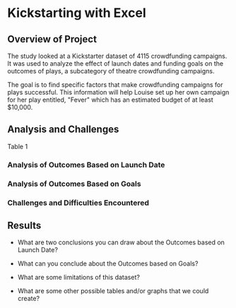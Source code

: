 # Kickstarting with Excel

## Overview of Project

The study looked at a Kickstarter dataset of 4115 crowdfunding campaigns. It was used to  analyze the effect of launch dates and funding goals on the outcomes of plays, a subcategory of theatre crowdfunding campaigns. 

The goal is to find specific factors that make crowdfunding campaigns for plays successful. 
This information will help Louise set up her own campaign for her play entitled, "Fever" which has an estimated budget of at least $10,000. 


## Analysis and Challenges

Table 1 



### Analysis of Outcomes Based on Launch Date

### Analysis of Outcomes Based on Goals

### Challenges and Difficulties Encountered

## Results

- What are two conclusions you can draw about the Outcomes based on Launch Date?

- What can you conclude about the Outcomes based on Goals?

- What are some limitations of this dataset?

- What are some other possible tables and/or graphs that we could create?
